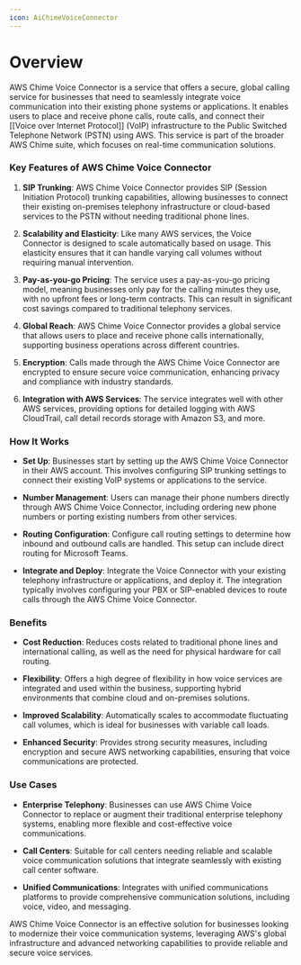 ```yaml
---
icon: AiChimeVoiceConnector
---
```

# Overview

AWS Chime Voice Connector is a service that offers a secure, global calling service for businesses that need to seamlessly integrate voice communication into their existing phone systems or applications. It enables users to place and receive phone calls, route calls, and connect their [[Voice over Internet Protocol]] (VoIP) infrastructure to the Public Switched Telephone Network (PSTN) using AWS. This service is part of the broader AWS Chime suite, which focuses on real-time communication solutions.

### Key Features of AWS Chime Voice Connector

1. **SIP Trunking**: AWS Chime Voice Connector provides SIP (Session Initiation Protocol) trunking capabilities, allowing businesses to connect their existing on-premises telephony infrastructure or cloud-based services to the PSTN without needing traditional phone lines.
    
2. **Scalability and Elasticity**: Like many AWS services, the Voice Connector is designed to scale automatically based on usage. This elasticity ensures that it can handle varying call volumes without requiring manual intervention.
    
3. **Pay-as-you-go Pricing**: The service uses a pay-as-you-go pricing model, meaning businesses only pay for the calling minutes they use, with no upfront fees or long-term contracts. This can result in significant cost savings compared to traditional telephony services.
    
4. **Global Reach**: AWS Chime Voice Connector provides a global service that allows users to place and receive phone calls internationally, supporting business operations across different countries.
    
5. **Encryption**: Calls made through the AWS Chime Voice Connector are encrypted to ensure secure voice communication, enhancing privacy and compliance with industry standards.
    
6. **Integration with AWS Services**: The service integrates well with other AWS services, providing options for detailed logging with AWS CloudTrail, call detail records storage with Amazon S3, and more.
    

### How It Works

- **Set Up**: Businesses start by setting up the AWS Chime Voice Connector in their AWS account. This involves configuring SIP trunking settings to connect their existing VoIP systems or applications to the service.
    
- **Number Management**: Users can manage their phone numbers directly through AWS Chime Voice Connector, including ordering new phone numbers or porting existing numbers from other services.
    
- **Routing Configuration**: Configure call routing settings to determine how inbound and outbound calls are handled. This setup can include direct routing for Microsoft Teams.
    
- **Integrate and Deploy**: Integrate the Voice Connector with your existing telephony infrastructure or applications, and deploy it. The integration typically involves configuring your PBX or SIP-enabled devices to route calls through the AWS Chime Voice Connector.
    

### Benefits

- **Cost Reduction**: Reduces costs related to traditional phone lines and international calling, as well as the need for physical hardware for call routing.
    
- **Flexibility**: Offers a high degree of flexibility in how voice services are integrated and used within the business, supporting hybrid environments that combine cloud and on-premises solutions.
    
- **Improved Scalability**: Automatically scales to accommodate fluctuating call volumes, which is ideal for businesses with variable call loads.
    
- **Enhanced Security**: Provides strong security measures, including encryption and secure AWS networking capabilities, ensuring that voice communications are protected.
    

### Use Cases

- **Enterprise Telephony**: Businesses can use AWS Chime Voice Connector to replace or augment their traditional enterprise telephony systems, enabling more flexible and cost-effective voice communications.
    
- **Call Centers**: Suitable for call centers needing reliable and scalable voice communication solutions that integrate seamlessly with existing call center software.
    
- **Unified Communications**: Integrates with unified communications platforms to provide comprehensive communication solutions, including voice, video, and messaging.
    

AWS Chime Voice Connector is an effective solution for businesses looking to modernize their voice communication systems, leveraging AWS's global infrastructure and advanced networking capabilities to provide reliable and secure voice services.